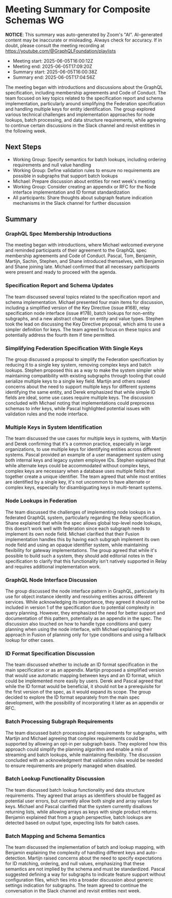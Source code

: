 # Meeting Summary for Composite Schemas WG

**NOTICE**: This summary was auto-generated by Zoom's "AI". AI-generated
content may be inaccurate or misleading. Always check for accuracy. If in
doubt, please consult the meeting recording at
https://youtube.com/@GraphQLFoundation/playlists

- Meeting start: 2025-06-05T16:00:12Z
- Meeting end: 2025-06-05T17:09:20Z
- Summary start: 2025-06-05T16:00:38Z
- Summary end: 2025-06-05T17:04:56Z

The meeting began with introductions and discussions about the GraphQL specification, including membership agreements and Code of Conduct. The team focused on key topics related to the specification report and schema implementation, particularly around simplifying the Federation specification and handling multiple keys for entity identification. The group explored various technical challenges and implementation approaches for node lookups, batch processing, and data structure requirements, while agreeing to continue certain discussions in the Slack channel and revisit entities in the following week.

## Next Steps

- Working Group: Specify semantics for batch lookups, including ordering requirements and null value handling
- Working Group: Define validation rules to ensure no requirements are possible in subgraphs that support batch lookups
- Michael: Prepare discussion about entities for next week's meeting
- Working Group: Consider creating an appendix or RFC for the Node interface implementation and ID format standardization
- All participants: Share thoughts about subgraph feature indication mechanisms in the Slack channel for further discussion

## Summary

### GraphQL Spec Membership Introductions

The meeting began with introductions, where Michael welcomed everyone and reminded participants of their agreement to the GraphQL spec membership agreements and Code of Conduct. Pascal, Tom, Benjamin, Martijn, Sachin, Stephen, and Shane introduced themselves, with Benjamin and Shane joining late. Michael confirmed that all necessary participants were present and ready to proceed with the agenda.

### Specification Report and Schema Updates

The team discussed several topics related to the specification report and schema implementation. Michael presented four main items for discussion, including a simplified version of the Key Directive (issue #168), relay specification node interface (issue #178), batch lookups for non-entity subgraphs, and a new abstract chapter on entity and value types. Stephen took the lead on discussing the Key Directive proposal, which aims to use a simpler definition for keys. The team agreed to focus on these topics and potentially address the fourth item if time permitted.

### Simplifying Federation Specification With Single Keys

The group discussed a proposal to simplify the Federation specification by reducing it to a single key system, removing complex keys and batch lookups. Stephen proposed this as a way to make the system simpler while maintaining compatibility with existing subgraphs through tooling that could serialize multiple keys to a single key field. Martijn and others raised concerns about the need to support multiple keys for different systems identifying the same entity, and Derek emphasized that while simple ID fields are ideal, some use cases require multiple keys. The discussion concluded with Michael noting that implementations could preprocess schemas to infer keys, while Pascal highlighted potential issues with validation rules and the node interface.

### Multiple Keys in System Identification

The team discussed the use cases for multiple keys in systems, with Martijn and Derek confirming that it's a common practice, especially in large organizations, to use multiple keys for identifying entities across different systems. Pascal provided an example of a user management system using both internal keys and legacy system employee IDs. Stephen explained that while alternate keys could be accommodated without complex keys, complex keys are necessary when a database uses multiple fields that together create a unique identifier. The team agreed that while most entities are identified by a single key, it's not uncommon to have alternate or complex keys, especially for disambiguating keys in multi-tenant systems.

### Node Lookups in Federation

The team discussed the challenges of implementing node lookups in a federated GraphQL system, particularly regarding the Relay specification. Shane explained that while the spec allows global top-level node lookups, this doesn't work well with federation since each subgraph needs to implement its own node field. Michael clarified that their Fusion implementation handles this by having each subgraph implement its own node field and using an opaque identifier system, while maintaining flexibility for gateway implementations. The group agreed that while it's possible to build such a system, they should add editorial notes in the specification to clarify that this functionality isn't natively supported in Relay and requires additional implementation work.

### GraphQL Node Interface Discussion

The group discussed the node interface pattern in GraphQL, particularly its use for object instance identity and resolving entities across different services. While acknowledging its importance, they agreed it should not be included in version 1 of the specification due to potential complexity in query planning. However, they emphasized the need for better support and documentation of this pattern, potentially as an appendix in the spec. The discussion also touched on how to handle type conditions and query planning when using the node interface, with Michael explaining their approach in Fusion of planning only for type conditions and using a fallback lookup for other cases.

### ID Format Specification Discussion

The team discussed whether to include an ID format specification in the main specification or as an appendix. Martijn proposed a simplified version that would use automatic mapping between keys and an ID format, which could be implemented more easily by users. Derek and Pascal agreed that while the ID format would be beneficial, it should not be a prerequisite for the first version of the spec, as it would expand its scope. The group decided to explore the ID format separately from the main spec development, with the possibility of incorporating it later as an appendix or RFC.

### Batch Processing Subgraph Requirements

The team discussed batch processing and requirements for subgraphs, with Martijn and Michael agreeing that complex requirements could be supported by allowing an opt-in per subgraph basis. They explored how this approach could simplify the planning algorithm and enable a mix of streaming and batch lookups, while maintaining flexibility. The discussion concluded with an acknowledgment that validation rules would be needed to ensure requirements are properly managed when disabled.

### Batch Lookup Functionality Discussion

The team discussed batch lookup functionality and data structure requirements. They agreed that arrays as identifiers should be flagged as potential user errors, but currently allow both single and array values for keys. Michael and Pascal clarified that the system currently disallows returning lists, while allowing arrays as keys with single product returns. Benjamin explained that from a graph perspective, batch lookups are detected based on output type, expecting lists for batch cases.

### Batch Mapping and Schema Semantics

The team discussed the implementation of batch and lookup mapping, with Benjamin explaining the complexity of handling different keys and auto-detection. Martijn raised concerns about the need to specify expectations for ID matching, ordering, and null values, emphasizing that these semantics are not implied by the schema and must be standardized. Pascal suggested defining a way for subgraphs to indicate feature support without configuration files, which ties into a broader discussion about generic settings indication for subgraphs. The team agreed to continue the conversation in the Slack channel and revisit entities next week.
